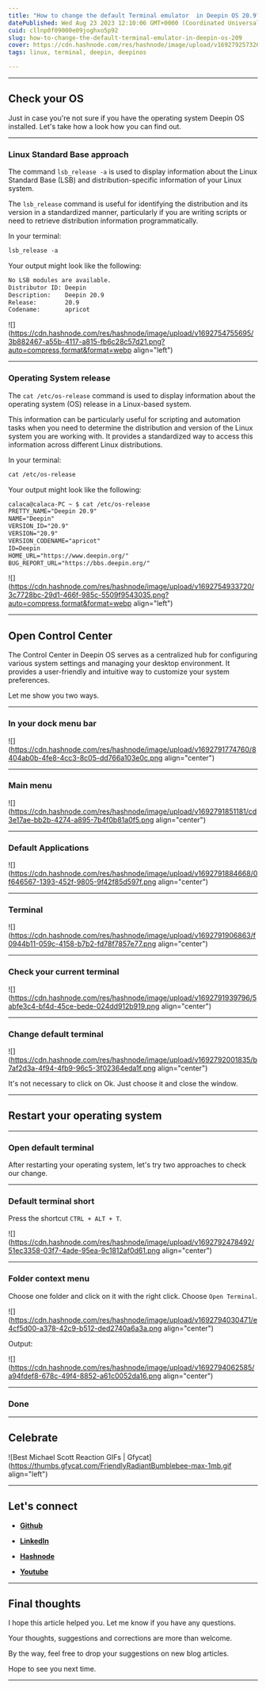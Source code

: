 ```yaml
---
title: "How to change the default Terminal emulator  in Deepin OS 20.9?"
datePublished: Wed Aug 23 2023 12:10:06 GMT+0000 (Coordinated Universal Time)
cuid: cllnp0f09000e09joghxo5p92
slug: how-to-change-the-default-terminal-emulator-in-deepin-os-209
cover: https://cdn.hashnode.com/res/hashnode/image/upload/v1692792573263/1e03efc2-dde6-4c91-936d-fc4f15c79e9f.jpeg
tags: linux, terminal, deepin, deepinos

---
```


---

## Check your OS

Just in case you're not sure if you have the operating system Deepin OS installed. Let's take how a look how you can find out.

---

### Linux Standard Base approach

The command `lsb_release -a` is used to display information about the Linux Standard Base (LSB) and distribution-specific information of your Linux system.

The `lsb_release` command is useful for identifying the distribution and its version in a standardized manner, particularly if you are writing scripts or need to retrieve distribution information programmatically.

In your terminal:

```apache
lsb_release -a
```

Your output might look like the following:

```apache
No LSB modules are available.
Distributor ID: Deepin
Description:    Deepin 20.9
Release:        20.9
Codename:       apricot
```

![](https://cdn.hashnode.com/res/hashnode/image/upload/v1692754755695/3b882467-a55b-4117-a815-fb6c28c57d21.png?auto=compress,format&format=webp align="left")

---

### Operating System release

The `cat /etc/os-release` command is used to display information about the operating system (OS) release in a Linux-based system.

This information can be particularly useful for scripting and automation tasks when you need to determine the distribution and version of the Linux system you are working with. It provides a standardized way to access this information across different Linux distributions.

In your terminal:

```apache
cat /etc/os-release
```

Your output might look like the following:

```apache
calaca@calaca-PC ~ $ cat /etc/os-release
PRETTY_NAME="Deepin 20.9"
NAME="Deepin"
VERSION_ID="20.9"
VERSION="20.9"
VERSION_CODENAME="apricot"
ID=Deepin
HOME_URL="https://www.deepin.org/"
BUG_REPORT_URL="https://bbs.deepin.org/"
```

![](https://cdn.hashnode.com/res/hashnode/image/upload/v1692754933720/3c7728bc-29d1-466f-985c-5509f9543035.png?auto=compress,format&format=webp align="left")

---

## Open Control Center

The Control Center in Deepin OS serves as a centralized hub for configuring various system settings and managing your desktop environment. It provides a user-friendly and intuitive way to customize your system preferences.

Let me show you two ways.

---

### In your dock menu bar

![](https://cdn.hashnode.com/res/hashnode/image/upload/v1692791774760/8404ab0b-4fe8-4cc3-8c05-dd766a103e0c.png align="center")

---

### Main menu

![](https://cdn.hashnode.com/res/hashnode/image/upload/v1692791851181/cd3e17ae-bb2b-4274-a895-7b4f0b81a0f5.png align="center")

---

### Default Applications

![](https://cdn.hashnode.com/res/hashnode/image/upload/v1692791884668/0f646567-1393-452f-9805-9f42f85d597f.png align="center")

---

### Terminal

![](https://cdn.hashnode.com/res/hashnode/image/upload/v1692791906863/f0944b11-059c-4158-b7b2-fd78f7857e77.png align="center")

---

### Check your current terminal

![](https://cdn.hashnode.com/res/hashnode/image/upload/v1692791939796/5abfe3c4-bf4d-45ce-bede-024dd912b919.png align="center")

---

### Change default terminal

![](https://cdn.hashnode.com/res/hashnode/image/upload/v1692792001835/b7af2d3a-4f94-4fb9-96c5-3f02364eda1f.png align="center")

It's not necessary to click on Ok. Just choose it and close the window.

---

## Restart your operating system

---

### Open default terminal

After restarting your operating system, let's try two approaches to check our change.

---

### Default terminal short

Press the shortcut `CTRL + ALT + T`.

![](https://cdn.hashnode.com/res/hashnode/image/upload/v1692792478492/51ec3358-03f7-4ade-95ea-9c1812af0d61.png align="center")

---

### Folder context menu

Choose one folder and click on it with the right click. Choose `Open Terminal`.

![](https://cdn.hashnode.com/res/hashnode/image/upload/v1692794030471/e4cf5d00-a378-42c9-b512-ded2740a6a3a.png align="center")

Output:

![](https://cdn.hashnode.com/res/hashnode/image/upload/v1692794062585/a94fdef8-678c-49f4-8852-a61c0052da16.png align="center")

---

### Done

---

## **Celebrate**

![Best Michael Scott Reaction GIFs | Gfycat](https://thumbs.gfycat.com/FriendlyRadiantBumblebee-max-1mb.gif align="left")

---

## **Let's connect**

* [**Github**](https://github.com/alexcalaca)
    
* [**LinkedIn**](https://linkedin.com/in/alexandrecalacaofficial)
    
* [**Hashnode**](https://hashnode.com/onboard?next=/@alexandrecalaca)
    
* [**Youtube**](https://www.youtube.com/@alexandrecalacaofficial)
    

---

## **Final thoughts**

I hope this article helped you. Let me know if you have any questions.

Your thoughts, suggestions and corrections are more than welcome.

By the way, feel free to drop your suggestions on new blog articles.

Hope to see you next time.

---